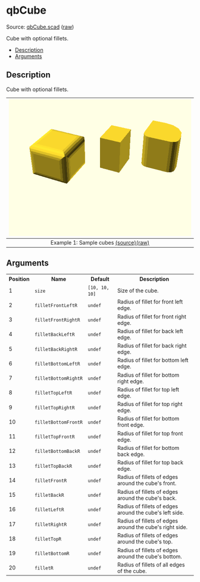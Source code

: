 # qbCube

Source: [qbCube.scad](https://github.com/little-blossom/openscad-qbase/blob/master/qbCube.scad) ([raw](https://raw.githubusercontent.com/little-blossom/openscad-qbase/master/qbCube.scad))

Cube with optional fillets.

* [Description](#description)
* [Arguments](#arguments)

## Description


Cube with optional fillets.

| [![summary-example](qbCube.scad-media/summary-example.png "summary-example")](https://github.com/little-blossom/openscad-qbase/blob/master/docs/generated/qbCube.scad-media/summary-example.png) |
| :---: |
|Example 1: Sample cubes [(source)](https://github.com/little-blossom/openscad-qbase/blob/master/docs/generated/qbCube.scad-media/summary-example.scad)[(raw)](https://raw.githubusercontent.com/little-blossom/openscad-qbase/master/docs/generated/qbCube.scad-media/summary-example.scad)|



## Arguments

<table>
<tr><th>Position</th><th>Name</th><th>Default</th><th>Description</th></tr>
<tr><td>1</td><td><code>size</code></td><td><code>[10, 10, 10]</code></td><td>Size of the cube.</td></tr>
<tr><td>2</td><td><code>filletFrontLeftR</code></td><td><code>undef</code></td><td>Radius of fillet for front left edge.</td></tr>
<tr><td>3</td><td><code>filletFrontRightR</code></td><td><code>undef</code></td><td>Radius of fillet for front right edge.</td></tr>
<tr><td>4</td><td><code>filletBackLeftR</code></td><td><code>undef</code></td><td>Radius of fillet for back left edge.</td></tr>
<tr><td>5</td><td><code>filletBackRightR</code></td><td><code>undef</code></td><td>Radius of fillet for back right edge.</td></tr>
<tr><td>6</td><td><code>filletBottomLeftR</code></td><td><code>undef</code></td><td>Radius of fillet for bottom left edge.</td></tr>
<tr><td>7</td><td><code>filletBottomRightR</code></td><td><code>undef</code></td><td>Radius of fillet for bottom right edge.</td></tr>
<tr><td>8</td><td><code>filletTopLeftR</code></td><td><code>undef</code></td><td>Radius of fillet for top left edge.</td></tr>
<tr><td>9</td><td><code>filletTopRightR</code></td><td><code>undef</code></td><td>Radius of fillet for top right edge.</td></tr>
<tr><td>10</td><td><code>filletBottomFrontR</code></td><td><code>undef</code></td><td>Radius of fillet for bottom front edge.</td></tr>
<tr><td>11</td><td><code>filletTopFrontR</code></td><td><code>undef</code></td><td>Radius of fillet for top front edge.</td></tr>
<tr><td>12</td><td><code>filletBottomBackR</code></td><td><code>undef</code></td><td>Radius of fillet for bottom back edge.</td></tr>
<tr><td>13</td><td><code>filletTopBackR</code></td><td><code>undef</code></td><td>Radius of fillet for top back edge.</td></tr>
<tr><td>14</td><td><code>filletFrontR</code></td><td><code>undef</code></td><td>Radius of fillets of edges around the cube's front.</td></tr>
<tr><td>15</td><td><code>filletBackR</code></td><td><code>undef</code></td><td>Radius of fillets of edges around the cube's back.</td></tr>
<tr><td>16</td><td><code>filletLeftR</code></td><td><code>undef</code></td><td>Radius of fillets of edges around the cube's left side.</td></tr>
<tr><td>17</td><td><code>filletRightR</code></td><td><code>undef</code></td><td>Radius of fillets of edges around the cube's right side.</td></tr>
<tr><td>18</td><td><code>filletTopR</code></td><td><code>undef</code></td><td>Radius of fillets of edges around the cube's top.</td></tr>
<tr><td>19</td><td><code>filletBottomR</code></td><td><code>undef</code></td><td>Radius of fillets of edges around the cube's bottom.</td></tr>
<tr><td>20</td><td><code>filletR</code></td><td><code>undef</code></td><td>Radius of fillets of all edges of the cube.</td></tr>
</table>
